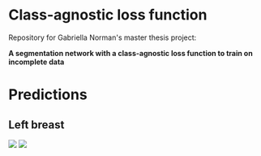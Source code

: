 # Class-agnostic loss function
Repository for Gabriella Norman's master thesis project: 

**A segmentation network with a class-agnostic loss function to train on incomplete data**

# Predictions 

## Left breast
![](https://github.com/jebriella/Class-agnostic-loss-function/blob/master/Predictions/breast_baseline.gif) ![](https://github.com/jebriella/Class-agnostic-loss-function/blob/master/Predictions/breast_baseline.gif)
